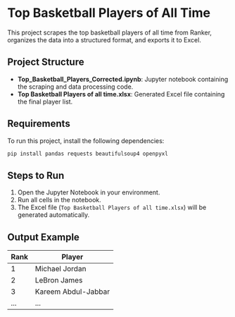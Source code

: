# Top Basketball Players of All Time

This project scrapes the top basketball players of all time from Ranker, organizes the data into a structured format, and exports it to Excel.

## Project Structure
- **Top_Basketball_Players_Corrected.ipynb**: Jupyter notebook containing the scraping and data processing code.
- **Top Basketball Players of all time.xlsx**: Generated Excel file containing the final player list.

## Requirements
To run this project, install the following dependencies:

```bash
pip install pandas requests beautifulsoup4 openpyxl
```

## Steps to Run
1. Open the Jupyter Notebook in your environment.
2. Run all cells in the notebook.
3. The Excel file (`Top Basketball Players of all time.xlsx`) will be generated automatically.

## Output Example
| Rank | Player             |
|------|---------------------|
| 1    | Michael Jordan     |
| 2    | LeBron James       |
| 3    | Kareem Abdul-Jabbar|
| ...  | ...                |

